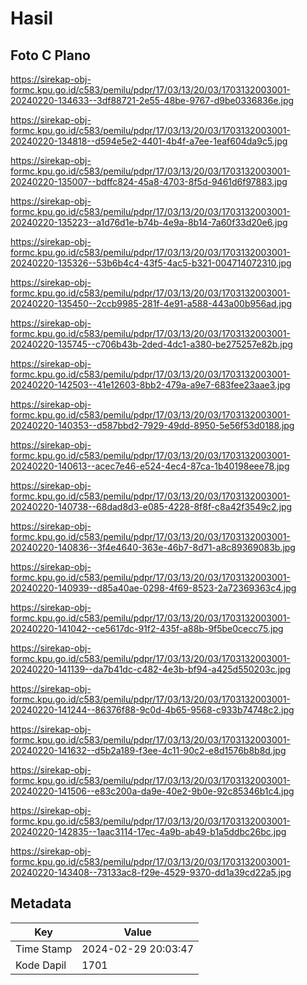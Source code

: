 # Hasil

## Foto C Plano

https://sirekap-obj-formc.kpu.go.id/c583/pemilu/pdpr/17/03/13/20/03/1703132003001-20240220-134633--3df88721-2e55-48be-9767-d9be0336836e.jpg

https://sirekap-obj-formc.kpu.go.id/c583/pemilu/pdpr/17/03/13/20/03/1703132003001-20240220-134818--d594e5e2-4401-4b4f-a7ee-1eaf604da9c5.jpg

https://sirekap-obj-formc.kpu.go.id/c583/pemilu/pdpr/17/03/13/20/03/1703132003001-20240220-135007--bdffc824-45a8-4703-8f5d-9461d6f97883.jpg

https://sirekap-obj-formc.kpu.go.id/c583/pemilu/pdpr/17/03/13/20/03/1703132003001-20240220-135223--a1d76d1e-b74b-4e9a-8b14-7a60f33d20e6.jpg

https://sirekap-obj-formc.kpu.go.id/c583/pemilu/pdpr/17/03/13/20/03/1703132003001-20240220-135326--53b6b4c4-43f5-4ac5-b321-004714072310.jpg

https://sirekap-obj-formc.kpu.go.id/c583/pemilu/pdpr/17/03/13/20/03/1703132003001-20240220-135450--2ccb9985-281f-4e91-a588-443a00b956ad.jpg

https://sirekap-obj-formc.kpu.go.id/c583/pemilu/pdpr/17/03/13/20/03/1703132003001-20240220-135745--c706b43b-2ded-4dc1-a380-be275257e82b.jpg

https://sirekap-obj-formc.kpu.go.id/c583/pemilu/pdpr/17/03/13/20/03/1703132003001-20240220-142503--41e12603-8bb2-479a-a9e7-683fee23aae3.jpg

https://sirekap-obj-formc.kpu.go.id/c583/pemilu/pdpr/17/03/13/20/03/1703132003001-20240220-140353--d587bbd2-7929-49dd-8950-5e56f53d0188.jpg

https://sirekap-obj-formc.kpu.go.id/c583/pemilu/pdpr/17/03/13/20/03/1703132003001-20240220-140613--acec7e46-e524-4ec4-87ca-1b40198eee78.jpg

https://sirekap-obj-formc.kpu.go.id/c583/pemilu/pdpr/17/03/13/20/03/1703132003001-20240220-140738--68dad8d3-e085-4228-8f8f-c8a42f3549c2.jpg

https://sirekap-obj-formc.kpu.go.id/c583/pemilu/pdpr/17/03/13/20/03/1703132003001-20240220-140836--3f4e4640-363e-46b7-8d71-a8c89369083b.jpg

https://sirekap-obj-formc.kpu.go.id/c583/pemilu/pdpr/17/03/13/20/03/1703132003001-20240220-140939--d85a40ae-0298-4f69-8523-2a72369363c4.jpg

https://sirekap-obj-formc.kpu.go.id/c583/pemilu/pdpr/17/03/13/20/03/1703132003001-20240220-141042--ce5617dc-91f2-435f-a88b-9f5be0cecc75.jpg

https://sirekap-obj-formc.kpu.go.id/c583/pemilu/pdpr/17/03/13/20/03/1703132003001-20240220-141139--da7b41dc-c482-4e3b-bf94-a425d550203c.jpg

https://sirekap-obj-formc.kpu.go.id/c583/pemilu/pdpr/17/03/13/20/03/1703132003001-20240220-141244--86376f88-9c0d-4b65-9568-c933b74748c2.jpg

https://sirekap-obj-formc.kpu.go.id/c583/pemilu/pdpr/17/03/13/20/03/1703132003001-20240220-141632--d5b2a189-f3ee-4c11-90c2-e8d1576b8b8d.jpg

https://sirekap-obj-formc.kpu.go.id/c583/pemilu/pdpr/17/03/13/20/03/1703132003001-20240220-141506--e83c200a-da9e-40e2-9b0e-92c85346b1c4.jpg

https://sirekap-obj-formc.kpu.go.id/c583/pemilu/pdpr/17/03/13/20/03/1703132003001-20240220-142835--1aac3114-17ec-4a9b-ab49-b1a5ddbc26bc.jpg

https://sirekap-obj-formc.kpu.go.id/c583/pemilu/pdpr/17/03/13/20/03/1703132003001-20240220-143408--73133ac8-f29e-4529-9370-dd1a39cd22a5.jpg


## Metadata

| Key        | Value               |
| ---------- | ------------------- |
| Time Stamp | 2024-02-29 20:03:47 |
| Kode Dapil | 1701                |



